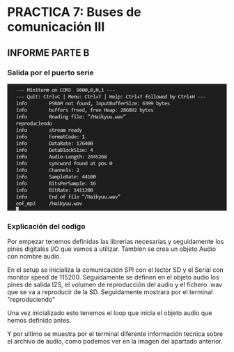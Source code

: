# PRACTICA 7: Buses de comunicación III

## INFORME PARTE B

### Salida por el puerto serie

<!--Images-->

![Terminal](Terminal.jpeg)

### Explicación del codigo

Por empezar tenemos definidas las librerias necesarias y seguidamente los pines digitales I/O que vamos a utilizar. También se crea un objeto Audio con nombre audio.

En el setup se inicializa la comunicación SPI con el lector SD y el Serial con monitor speed de 115200. Seguidamente se definen en el objeto audio los pines de salida I2S, el volumen de reproducción del audio y el fichero .wav que se va a reproducir de la SD. Seguidamente mostrara por el terminal "reproduciendo"

Una vez inicializado esto tenemos el loop que inicia el objeto audio que hemos definido antes.

Y por ultimo se muestra por el terminal diferente información tecnica sobre el archivo de audio, como podemos ver en la imagen del apartado anterior.



